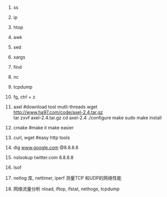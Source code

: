1. ss
2. ip
3. htop
4. awk 
5. sed 
6. xargs
7. find
8. nc
9. tcpdump
10. fg, ctrl + z 
11. axel #download tool mutli-threads
    wget http://www.ha97.com/code/axel-2.4.tar.gz                                                                              
    tar zxvf axel-2.4.tar.gz
    cd axel-2.4
    ./configure
    make
    sudo make install

12. cmake #make it make easier
13. curl, wget  #easy http tools
14. dig www.google.com @8.8.8.8
15. nslookup twitter.com 8.8.8.8
16. lsof
17. netlog 库, nettimer, iperf 测量TCP 和UDP的网络性能
18. 网络流量分析 nload, iftop, ifstat, nethogs, tcpdump
